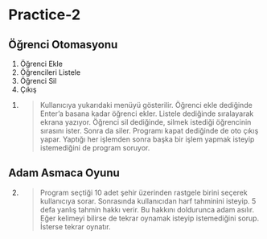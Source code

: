 # Practice-2

## Öğrenci Otomasyonu
1.	Öğrenci Ekle
2.	Öğrencileri Listele
3.	Öğrenci Sil
4.	Çıkış
1) >Kullanıcıya yukarıdaki menüyü gösterilir. Öğrenci ekle dediğinde Enter’a basana kadar öğrenci ekler.
Listele dediğinde sıralayarak ekrana yazıyor.
Öğrenci sil dediğinde, silmek istediği öğrencinin sırasını ister. Sonra da siler. Programı kapat dediğinde de oto çıkış yapar.
Yaptığı her işlemden sonra başka bir işlem yapmak isteyip istemediğini de program soruyor.

## Adam Asmaca Oyunu
2)	>Program seçtiği 10 adet şehir üzerinden rastgele birini seçerek kullanıcıya sorar.
Sonrasında kullanıcıdan harf tahminini isteyip. 5 defa yanlış tahmin hakkı verir.
Bu hakkını doldurunca adam asılır. Eğer kelimeyi bilirse de tekrar oynamak isteyip istemediğini sorup. İsterse tekrar oynatır.


